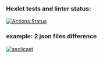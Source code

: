 ### Hexlet tests and linter status:
[![Actions Status](https://github.com/Neon1ine/java-project-71/actions/workflows/hexlet-check.yml/badge.svg)](https://github.com/Neon1ine/java-project-71/actions)

### example: 2 json files difference
[![asciicast](https://asciinema.org/a/AtJY4EvKULgxJVJCNcXkYtP5i.svg)](https://asciinema.org/a/AtJY4EvKULgxJVJCNcXkYtP5i)

